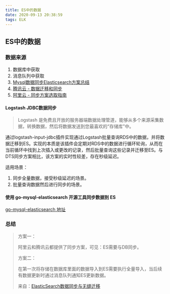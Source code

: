 ```yaml
---
title: ES中的数据
date: 2020-09-13 20:38:59
tags: ELK
---
```

## ES中的数据

### 数据来源
1. 数据库中获取
2. 消息队列中获取
3. [Mysql数据同步Elasticsearch方案总结](https://my.oschina.net/u/4000872/blog/2252620)
4. [腾讯云 - 数据迁移和同步](https://cloud.tencent.com/document/product/845/35568)
5. [阿里云 - 同步方案选取指南](https://help.aliyun.com/document_detail/170426.html?spm=a2c4g.11174283.6.822.628c7958NrxjDJ)

#### Logstash JDBC数据同步
> Logstash 是免费且开放的服务器端数据处理管道，能够从多个来源采集数据，转换数据，然后将数据发送到您最喜欢的“存储库”中。

通过logstash-input-jdbc插件实现通过Logstash批量查询RDS中的数据，并将数据迁移到ES。实现的本质是该插件会定期对RDS中的数据进行循环轮询，从而在当前循环中找到上次插入或更改的记录，然后批量查询这些记录并迁移至ES。与DTS同步方案相比，该方案的实时性较差，存在秒级延迟。

适用场景：
1. 同步全量数据，接受秒级延迟的场景。
2. 批量查询数据然后进行同步的场景。

#### 使用 go-mysql-elasticsearch 开源工具同步数据到 ES
[go-mysql-elasticsearch 地址](https://github.com/siddontang/go-mysql-elasticsearch)

### 总结
> 方案一： 
>
> 阿里云和腾讯云都提供了同步方案，可见：ES需要与DB同步。
>
> 方案二：
>
> 在第一次将存储在数据库里面的数据导入到ES需要执行全量导入，当后续有数据更新时通过消息队列通知ES更新数据。
>
> 来自：[ElasticSearch数据同步与无缝迁移](https://www.jianshu.com/p/2c968d23ef85)





